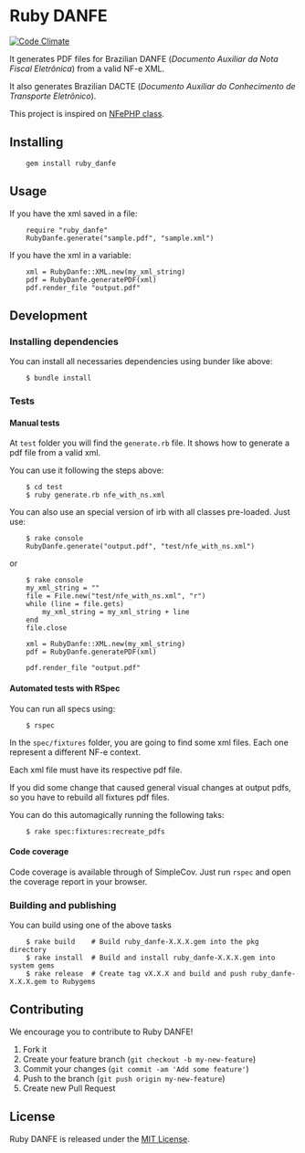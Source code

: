 # Ruby DANFE

[![Code Climate](https://codeclimate.com/github/asseinfo/ruby_danfe.png)](https://codeclimate.com/github/asseinfo/ruby_danfe)

It generates PDF files for Brazilian DANFE (_Documento Auxiliar da Nota Fiscal Eletrônica_) from a valid NF-e XML.

It also generates Brazilian DACTE (_Documento Auxiliar do Conhecimento de Transporte Eletrônico_).

This project is inspired on [NFePHP class](http://www.assembla.com/wiki/show/nfephp/DanfeNFePHP).

## Installing

        gem install ruby_danfe

## Usage

If you have the xml saved in a file:

        require "ruby_danfe"
        RubyDanfe.generate("sample.pdf", "sample.xml")

If you have the xml in a variable:

        xml = RubyDanfe::XML.new(my_xml_string)
        pdf = RubyDanfe.generatePDF(xml)
        pdf.render_file "output.pdf"

## Development

### Installing dependencies

You can install all necessaries dependencies using bunder like above:

        $ bundle install

### Tests

#### Manual tests

At `test` folder you will find the `generate.rb` file. It shows how to generate a pdf file from a valid xml.

You can use it following the steps above:

        $ cd test
        $ ruby generate.rb nfe_with_ns.xml

You can also use an special version of irb with all classes pre-loaded. Just use:

        $ rake console
        RubyDanfe.generate("output.pdf", "test/nfe_with_ns.xml")

or

        $ rake console
        my_xml_string = ""
        file = File.new("test/nfe_with_ns.xml", "r")
        while (line = file.gets)
            my_xml_string = my_xml_string + line
        end
        file.close

        xml = RubyDanfe::XML.new(my_xml_string)
        pdf = RubyDanfe.generatePDF(xml)

        pdf.render_file "output.pdf"

#### Automated tests with RSpec

You can run all specs using:

        $ rspec

In the `spec/fixtures` folder, you are going to find some xml files. Each one represent a different NF-e context.

Each xml file must have its respective pdf file.

If you did some change that caused general visual changes at output pdfs, so you have to rebuild all fixtures pdf files.

You can do this automagically running the following taks:

        $ rake spec:fixtures:recreate_pdfs

#### Code coverage

Code coverage is available through of SimpleCov. Just run `rspec` and open the coverage report in your browser.

### Building and publishing

You can build using one of the above tasks

        $ rake build    # Build ruby_danfe-X.X.X.gem into the pkg directory
        $ rake install  # Build and install ruby_danfe-X.X.X.gem into system gems
        $ rake release  # Create tag vX.X.X and build and push ruby_danfe-X.X.X.gem to Rubygems

## Contributing

We encourage you to contribute to Ruby DANFE!

1. Fork it
2. Create your feature branch (`git checkout -b my-new-feature`)
3. Commit your changes (`git commit -am 'Add some feature'`)
4. Push to the branch (`git push origin my-new-feature`)
5. Create new Pull Request

## License

Ruby DANFE is released under the [MIT License](http://www.opensource.org/licenses/MIT).
